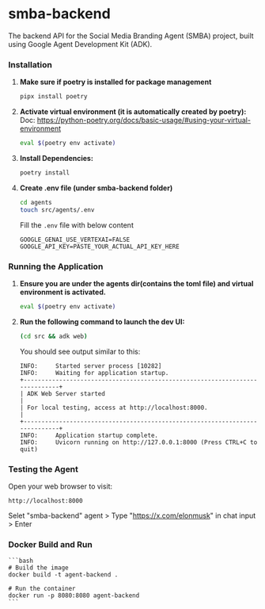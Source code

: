 # smba-backend

The backend API for the Social Media Branding Agent (SMBA) project, built using Google Agent Development Kit (ADK).


### Installation
1. **Make sure if poetry is installed for package management**
    ```bash
    pipx install poetry
    ```

2.  **Activate virtual environment (it is automatically created by poetry):**
    Doc: https://python-poetry.org/docs/basic-usage/#using-your-virtual-environment
    ```bash
    eval $(poetry env activate)
    ```

3.  **Install Dependencies:**
    ```bash
    poetry install
    ```

4. **Create .env file (under smba-backend folder)**
    ```bash
    cd agents
    touch src/agents/.env
    ```

    Fill the `.env` file with below content
    ```
    GOOGLE_GENAI_USE_VERTEXAI=FALSE
    GOOGLE_API_KEY=PASTE_YOUR_ACTUAL_API_KEY_HERE
    ```


### Running the Application

1.  **Ensure you are under the agents dir(contains the toml file) and virtual environment is activated.**
    ```bash
    eval $(poetry env activate)
    ```

2.  **Run the following command to launch the dev UI:**
    ```bash
    (cd src && adk web)
    ```

    You should see output similar to this:
    ```
    INFO:     Started server process [10282]
    INFO:     Waiting for application startup.
    +-----------------------------------------------------------------------------+
    | ADK Web Server started                                                      |
    | For local testing, access at http://localhost:8000.                         |
    +-----------------------------------------------------------------------------+
    INFO:     Application startup complete.
    INFO:     Uvicorn running on http://127.0.0.1:8000 (Press CTRL+C to quit)
    ```

### Testing the Agent

Open your web browser to visit:

`http://localhost:8000`

Selet "smba-backend" agent > Type "https://x.com/elonmusk" in chat input > Enter

### Docker Build and Run

    ```bash
    # Build the image
    docker build -t agent-backend .

    # Run the container
    docker run -p 8080:8080 agent-backend
    ```